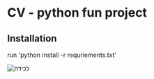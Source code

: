 # CV - python fun project

## Installation
run 'python install -r requriements.txt'

![‏‏לכידה](https://user-images.githubusercontent.com/79319263/115486954-5ade2480-a260-11eb-8b6b-82177d8c2927.JPG)
